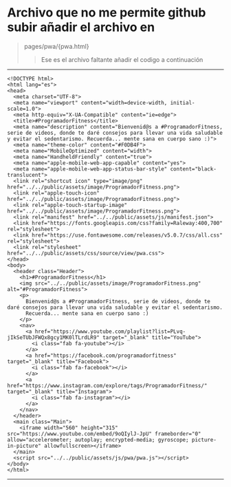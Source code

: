 # Archivo que no me permite github subir añadir el archivo en

> pages/pwa/{pwa.html}
>> Ese es el archivo faltante añadir el codigo a continuación

----
    <!DOCTYPE html>
    <html lang="es">
    <head>
      <meta charset="UTF-8">
      <meta name="viewport" content="width=device-width, initial-scale=1.0">
      <meta http-equiv="X-UA-Compatible" content="ie=edge">
      <title>#ProgramadorFitness</title>
      <meta name="description" content="Bienvenid@s a #ProgramadorFitness, serie de videos, donde te daré consejos para llevar una vida saludable y evitar el sedentarismo. Recuerda... mente sana en cuerpo sano :)">
      <meta name="theme-color" content="#F0DB4F">
      <meta name="MobileOptimized" content="width">
      <meta name="HandheldFriendly" content="true">
      <meta name="apple-mobile-web-app-capable" content="yes">
      <meta name="apple-mobile-web-app-status-bar-style" content="black-translucent">
      <link rel="shortcut icon" type="image/png" href="../../public/assets/image/ProgramadorFitness.png">
      <link rel="apple-touch-icon" href="../../public/assets/image/ProgramadorFitness.png">
      <link rel="apple-touch-startup-image" href="../../public/assets/image/ProgramadorFitness.png">
      <link rel="manifest" href="../../public/assets/js/manifest.json">
      <link href="https://fonts.googleapis.com/css?family=Raleway:400,700" rel="stylesheet">
      <link href="https://use.fontawesome.com/releases/v5.0.7/css/all.css" rel="stylesheet">
      <link rel="stylesheet" href="../../public/assets/css/source/view/pwa.css">
    </head>
    <body>
      <header class="Header">
        <h1>#ProgramadorFitness</h1>
        <img src="../../public/assets/image/ProgramadorFitness.png" alt="#ProgramadorFitness">
        <p>
          Bienvenid@s a #ProgramadorFitness, serie de videos, donde te daré consejos para llevar una vida saludable y evitar el sedentarismo.
          Recuerda... mente sana en cuerpo sano :)
        </p>
        <nav>
          <a href="https://www.youtube.com/playlist?list=PLvq-jIkSeTUbJFWQx8gcy1MK0lTLrdLR9" target="_blank" title="YouTube">
            <i class="fab fa-youtube"></i>
          </a>
          <a href="https://facebook.com/programadorfitness" target="_blank" title="Facebook">
            <i class="fab fa-facebook"></i>
          </a>
          <a href="https://www.instagram.com/explore/tags/ProgramadorFitness/" target="_blank" title="Instagram">
            <i class="fab fa-instagram"></i>
          </a>
        </nav>
      </header>
      <main class="Main">
        <iframe width="560" height="315" src="https://www.youtube.com/embed/9oQIylJ-JpU" frameborder="0" allow="accelerometer; autoplay; encrypted-media; gyroscope; picture-in-picture" allowfullscreen></iframe>
      </main>
      <script src="../../public/assets/js/pwa/pwa.js"></script>
    </body>
    </html>
----
